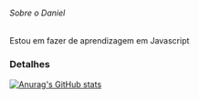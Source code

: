 ###### Sobre o Daniel

Estou em fazer de aprendizagem em Javascript

### Detalhes

[![Anurag's GitHub stats](httpsgithub-readme-stats.vercel.appapiusername=daniolivergithub&show_icons=true&theme=dark)](httpsgithub.comanuraghazragithub-readme-stats)

